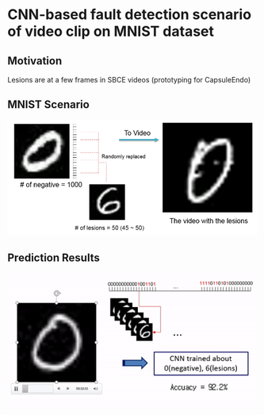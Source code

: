 # CNN-based fault detection scenario of video clip on MNIST dataset

## Motivation

Lesions are at a few frames in SBCE videos (prototyping for CapsuleEndo)

## MNIST Scenario

![Scenario](./images/scenario.PNG)


## Prediction Results

![Prediction](./images/prediction.gif)

